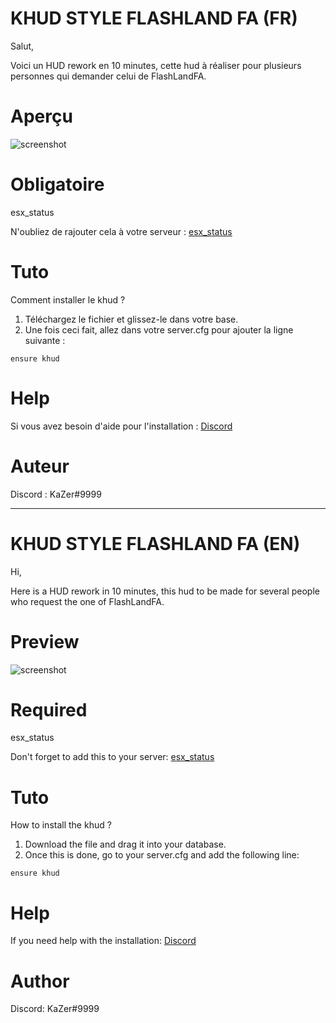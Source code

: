 # KHUD STYLE FLASHLAND FA (FR)

Salut, 

Voici un HUD rework en 10 minutes, cette hud à réaliser pour plusieurs personnes qui demander celui de FlashLandFA.

# Aperçu
 
![screenshot](https://cdn.discordapp.com/attachments/972631845722275870/981667287352365107/unknown.png)
 
# Obligatoire

esx_status

N'oubliez de rajouter cela à votre serveur : [esx_status](https://github.com/KaZerCfx/esx_status)

# Tuto
Comment installer le khud ?

1) Téléchargez le fichier et glissez-le dans votre base.
2) Une fois ceci fait, allez dans votre server.cfg pour ajouter la ligne suivante :

```
ensure khud
```

# Help

Si vous avez besoin d'aide pour l'installation : [Discord](https://discord.gg/XvD25ByyVY)

# Auteur 
Discord : KaZer#9999

___________________________

# KHUD STYLE FLASHLAND FA (EN)

Hi, 

Here is a HUD rework in 10 minutes, this hud to be made for several people who request the one of FlashLandFA.

# Preview
 
![screenshot](https://cdn.discordapp.com/attachments/972631845722275870/981667287352365107/unknown.png)
 
# Required

esx_status

Don't forget to add this to your server: [esx_status](https://github.com/KaZerCfx/esx_status)

# Tuto
How to install the khud ?

1) Download the file and drag it into your database.
2) Once this is done, go to your server.cfg and add the following line:

```
ensure khud
```

# Help

If you need help with the installation: [Discord](https://discord.gg/XvD25ByyVY)

# Author 
Discord: KaZer#9999
